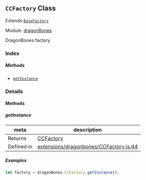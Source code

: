 ## `CCFactory` Class

Extends [`BaseFactory`](BaseFactory.md)


Module: [dragonBones](../modules/dragonBones.md)


DragonBones factory



### Index



##### Methods

  - [`getInstance`](#getinstance) 



### Details




<!-- Method Block -->
#### Methods


##### getInstance



| meta | description |
|------|-------------|
| Returns | <a href="../classes/CCFactory.html" class="crosslink">CCFactory</a> 
| Defined in | [extensions/dragonbones/CCFactory.js:44](https://github.com/cocos-creator/engine/blob/f7d50d63228ec3047fe054a2d1e1535e90da2bd1/extensions/dragonbones/CCFactory.js#L44) |


##### Examples

```js
let factory = dragonBones.CCFactory.getInstance();
```


